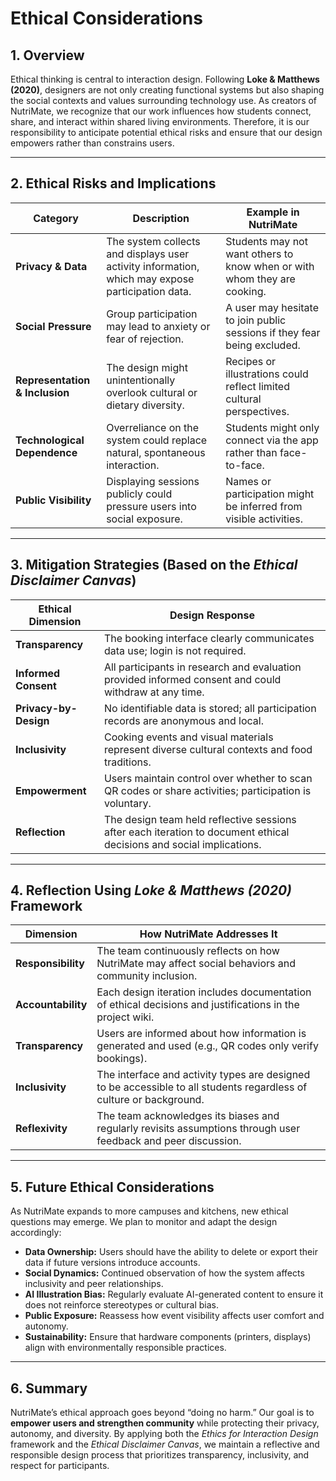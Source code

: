 # Ethical Considerations

## 1. Overview

Ethical thinking is central to interaction design. Following **Loke & Matthews (2020)**, designers are not only creating functional systems but also shaping the social contexts and values surrounding technology use. As creators of NutriMate, we recognize that our work influences how students connect, share, and interact within shared living environments. Therefore, it is our responsibility to anticipate potential ethical risks and ensure that our design empowers rather than constrains users.

---

## 2. Ethical Risks and Implications

| Category | Description | Example in NutriMate |
|-----------|--------------|-----------------------|
| **Privacy & Data** | The system collects and displays user activity information, which may expose participation data. | Students may not want others to know when or with whom they are cooking. |
| **Social Pressure** | Group participation may lead to anxiety or fear of rejection. | A user may hesitate to join public sessions if they fear being excluded. |
| **Representation & Inclusion** | The design might unintentionally overlook cultural or dietary diversity. | Recipes or illustrations could reflect limited cultural perspectives. |
| **Technological Dependence** | Overreliance on the system could replace natural, spontaneous interaction. | Students might only connect via the app rather than face-to-face. |
| **Public Visibility** | Displaying sessions publicly could pressure users into social exposure. | Names or participation might be inferred from visible activities. |

---

## 3. Mitigation Strategies (Based on the *Ethical Disclaimer Canvas*)

| Ethical Dimension | Design Response |
|--------------------|-----------------|
| **Transparency** | The booking interface clearly communicates data use; login is not required. |
| **Informed Consent** | All participants in research and evaluation provided informed consent and could withdraw at any time. |
| **Privacy-by-Design** | No identifiable data is stored; all participation records are anonymous and local. |
| **Inclusivity** | Cooking events and visual materials represent diverse cultural contexts and food traditions. |
| **Empowerment** | Users maintain control over whether to scan QR codes or share activities; participation is voluntary. |
| **Reflection** | The design team held reflective sessions after each iteration to document ethical decisions and social implications. |

---

## 4. Reflection Using *Loke & Matthews (2020)* Framework

| Dimension | How NutriMate Addresses It |
|------------|-----------------------------|
| **Responsibility** | The team continuously reflects on how NutriMate may affect social behaviors and community inclusion. |
| **Accountability** | Each design iteration includes documentation of ethical decisions and justifications in the project wiki. |
| **Transparency** | Users are informed about how information is generated and used (e.g., QR codes only verify bookings). |
| **Inclusivity** | The interface and activity types are designed to be accessible to all students regardless of culture or background. |
| **Reflexivity** | The team acknowledges its biases and regularly revisits assumptions through user feedback and peer discussion. |

---

## 5. Future Ethical Considerations

As NutriMate expands to more campuses and kitchens, new ethical questions may emerge. We plan to monitor and adapt the design accordingly:

- **Data Ownership:** Users should have the ability to delete or export their data if future versions introduce accounts.  
- **Social Dynamics:** Continued observation of how the system affects inclusivity and peer relationships.  
- **AI Illustration Bias:** Regularly evaluate AI-generated content to ensure it does not reinforce stereotypes or cultural bias.  
- **Public Exposure:** Reassess how event visibility affects user comfort and autonomy.  
- **Sustainability:** Ensure that hardware components (printers, displays) align with environmentally responsible practices.

---

## 6. Summary

NutriMate’s ethical approach goes beyond “doing no harm.” Our goal is to **empower users and strengthen community** while protecting their privacy, autonomy, and diversity. By applying both the *Ethics for Interaction Design* framework and the *Ethical Disclaimer Canvas*, we maintain a reflective and responsible design process that prioritizes transparency, inclusivity, and respect for participants.
